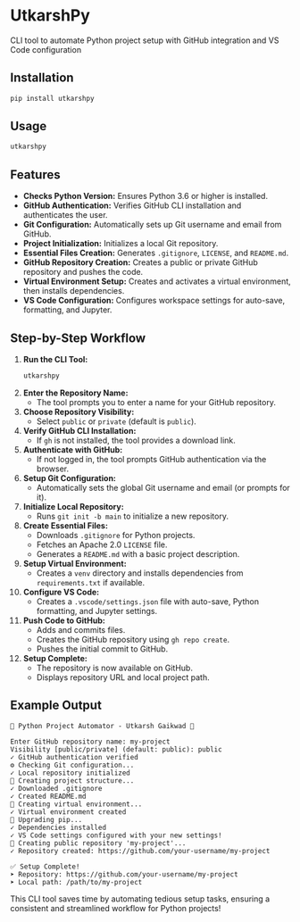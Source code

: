 # UtkarshPy

CLI tool to automate Python project setup with GitHub integration and VS Code configuration

## Installation

```bash
pip install utkarshpy
```

## Usage

```bash
utkarshpy
```

## Features

- **Checks Python Version:** Ensures Python 3.6 or higher is installed.
- **GitHub Authentication:** Verifies GitHub CLI installation and authenticates the user.
- **Git Configuration:** Automatically sets up Git username and email from GitHub.
- **Project Initialization:** Initializes a local Git repository.
- **Essential Files Creation:** Generates `.gitignore`, `LICENSE`, and `README.md`.
- **GitHub Repository Creation:** Creates a public or private GitHub repository and pushes the code.
- **Virtual Environment Setup:** Creates and activates a virtual environment, then installs dependencies.
- **VS Code Configuration:** Configures workspace settings for auto-save, formatting, and Jupyter.

## Step-by-Step Workflow

1. **Run the CLI Tool:**
   ```bash
   utkarshpy
   ```
2. **Enter the Repository Name:**
   - The tool prompts you to enter a name for your GitHub repository.
3. **Choose Repository Visibility:**
   - Select `public` or `private` (default is `public`).
4. **Verify GitHub CLI Installation:**
   - If `gh` is not installed, the tool provides a download link.
5. **Authenticate with GitHub:**
   - If not logged in, the tool prompts GitHub authentication via the browser.
6. **Setup Git Configuration:**
   - Automatically sets the global Git username and email (or prompts for it).
7. **Initialize Local Repository:**
   - Runs `git init -b main` to initialize a new repository.
8. **Create Essential Files:**
   - Downloads `.gitignore` for Python projects.
   - Fetches an Apache 2.0 `LICENSE` file.
   - Generates a `README.md` with a basic project description.
9. **Setup Virtual Environment:**
   - Creates a `venv` directory and installs dependencies from `requirements.txt` if available.
10. **Configure VS Code:**
    - Creates a `.vscode/settings.json` file with auto-save, Python formatting, and Jupyter settings.
11. **Push Code to GitHub:**
    - Adds and commits files.
    - Creates the GitHub repository using `gh repo create`.
    - Pushes the initial commit to GitHub.
12. **Setup Complete:**
    - The repository is now available on GitHub.
    - Displays repository URL and local project path.

## Example Output

```
🚀 Python Project Automator - Utkarsh Gaikwad 🚀

Enter GitHub repository name: my-project
Visibility [public/private] (default: public): public
✓ GitHub authentication verified
⚙️ Checking Git configuration...
✓ Local repository initialized
📂 Creating project structure...
✓ Downloaded .gitignore
✓ Created README.md
🔄 Creating virtual environment...
✓ Virtual environment created
🔄 Upgrading pip...
✓ Dependencies installed
✓ VS Code settings configured with your new settings!
🔄 Creating public repository 'my-project'...
✓ Repository created: https://github.com/your-username/my-project

✅ Setup Complete!
➤ Repository: https://github.com/your-username/my-project
➤ Local path: /path/to/my-project
```

This CLI tool saves time by automating tedious setup tasks, ensuring a consistent and streamlined workflow for Python projects!
